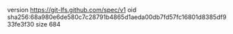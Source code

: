 version https://git-lfs.github.com/spec/v1
oid sha256:68a980e6de580c7c28791b4865d1aeda00db7fd57fc16801d8385df933fe3f30
size 684
